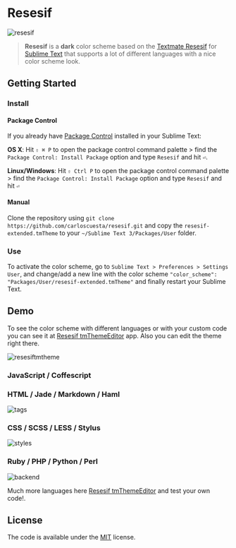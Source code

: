 # Resesif

![resesif](https://cloud.githubusercontent.com/assets/7629661/10800796/303998bc-7db4-11e5-9048-2a1965a27c3f.png)

>**Resesif** is a **dark** color scheme based on the [Textmate Resesif](http://www.textmatetheme.com/resesif) for [Sublime Text](http://www.sublimetext.com) that supports a lot of different languages with a nice color scheme look. 

## Getting Started

### Install 

#### Package Control

If you already have [Package Control](https://packagecontrol.io) installed in your Sublime Text:

**OS X**: Hit ```⇧ ⌘ P``` to open the package control command palette > find the ```Package Control: Install Package``` option and type ```Resesif``` and hit ```⏎```.

**Linux/Windows**: Hit ```⇧ Ctrl P``` to open the package control command palette > find the ```Package Control: Install Package``` option and type ```Resesif``` and hit ```⏎```

#### Manual

Clone the repository using ```git clone https://github.com/carloscuesta/resesif.git``` and copy the ```resesif-extended.tmTheme``` to your ```~/Sublime Text 3/Packages/User``` folder.

### Use

To activate the color scheme, go to ```Sublime Text > Preferences > Settings User```, and change/add a new line with the color scheme ```"color_scheme": "Packages/User/resesif-extended.tmTheme"``` and finally restart your Sublime Text.

## Demo

To see the color scheme with different languages or with your custom code you can see it at [Resesif tmThemeEditor](http://tmtheme-editor.herokuapp.com/#!/editor/url/https://raw.githubusercontent.com/carloscuesta/resesif/master/resesif-extended.tmTheme) app. Also you can edit the theme right there.

![resesiftmtheme](https://cloud.githubusercontent.com/assets/7629661/10793255/5d63da6a-7d90-11e5-8ed8-56bdd9e9c8b2.png)

### JavaScript / Coffescript

### HTML / Jade / Markdown / Haml

![tags](https://cloud.githubusercontent.com/assets/7629661/10798076/1037065c-7da6-11e5-95ff-2c938497d4b3.png)

### CSS / SCSS / LESS / Stylus

![styles](https://cloud.githubusercontent.com/assets/7629661/10797653/fa353880-7da3-11e5-8e24-5dd6f8826cf6.png)

### Ruby / PHP / Python / Perl

![backend](https://cloud.githubusercontent.com/assets/7629661/10799950/d37343ca-7daf-11e5-8037-34231d4a1667.png)

Much more languages here [Resesif tmThemeEditor](http://tmtheme-editor.herokuapp.com/#!/editor/url/https://raw.githubusercontent.com/carloscuesta/resesif/master/resesif-extended.tmTheme) and test your own code!.

## License

The code is available under the [MIT](https://github.com/carloscuesta/resesif/blob/master/LICENSE) license.
